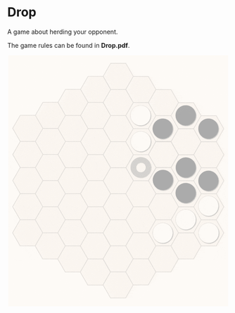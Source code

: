 # Drop
A game about herding your opponent.

The game rules can be found in **Drop.pdf**.

<div style="text-align:center"><img src="Animation.gif" width="500">

